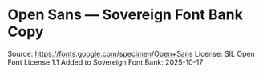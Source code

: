 # Open Sans — Sovereign Font Bank Copy
Source: https://fonts.google.com/specimen/Open+Sans
License: SIL Open Font License 1.1
Added to Sovereign Font Bank: 2025-10-17
